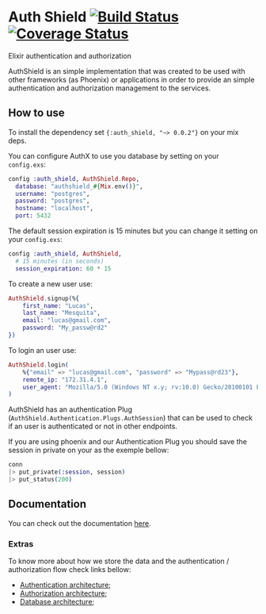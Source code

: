 # Auth Shield [![Build Status](https://travis-ci.com/lcpojr/auth_shield.svg?branch=master)](https://travis-ci.com/lcpojr/auth_shield) [![Coverage Status](https://coveralls.io/repos/github/lcpojr/auth_shield/badge.svg?branch=master)](https://coveralls.io/github/lcpojr/auth_shield?branch=master)

Elixir authentication and authorization

AuthShield is an simple implementation that was created to be used with other frameworks (as Phoenix) or applications in order to provide an simple authentication and authorization management to the services.

## How to use

To install the dependency set `{:auth_shield, "~> 0.0.2"}` on your mix deps.

You can configure AuthX to use you database by setting on your `config.exs`:

```elixir
config :auth_shield, AuthShield.Repo,
  database: "authshield_#{Mix.env()}",
  username: "postgres",
  password: "postgres",
  hostname: "localhost",
  port: 5432
```

The default session expiration is 15 minutes but you can change it setting on your `config.exs`:

```elixir
config :auth_shield, AuthShield,
  # 15 minutes (in seconds)
  session_expiration: 60 * 15
```

To create a new user use:

```elixir
AuthShield.signup(%{
    first_name: "Lucas",
    last_name: "Mesquita",
    email: "lucas@gmail.com",
    password: "My_passw@rd2"
})
```

To login an user use:

```elixir
AuthShield.login(
    %{"email" => "lucas@gmail.com", "password" => "Mypass@rd23"},
    remote_ip: "172.31.4.1",
    user_agent: "Mozilla/5.0 (Windows NT x.y; rv:10.0) Gecko/20100101 Firefox/10.0"
)
```

AuthShield has an authentication Plug (`AuthShield.Authentication.Plugs.AuthSession`) that can
be used to check if an user is authenticated or not in other endpoints.

If you are using phoenix and our Authentication Plug you should save the session in private on
your as the exemple bellow:

```elixir
conn
|> put_private(:session, session)
|> put_status(200)
```

## Documentation

You can check out the documentation [here](https://hexdocs.pm/auth_shield/AuthShield.html).

### Extras

To know more about how we store the data and the authentication / authorization flow check links bellow:

- [Authentication architecture](https://github.com/lcpojr/auth_shield/blob/master/docs/authentication.md);
- [Authorization architecture](https://github.com/lcpojr/auth_shield/blob/master/docs/authorization.md);
- [Database architecture](https://github.com/lcpojr/auth_shield/blob/master/docs/database.md);
